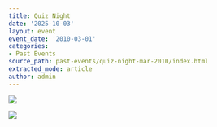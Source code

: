 ```yaml
---
title: Quiz Night
date: '2025-10-03'
layout: event
event_date: '2010-03-01'
categories:
- Past Events
source_path: past-events/quiz-night-mar-2010/index.html
extracted_mode: article
author: admin
---
```


[![](/assets/images/2012/08/Image0073-150x150.jpg)](/assets/images/2012/08/Image0073.jpg)

[![](/assets/images/2012/08/Image0074-150x150.jpg)](/assets/images/2012/08/Image0074.jpg)
